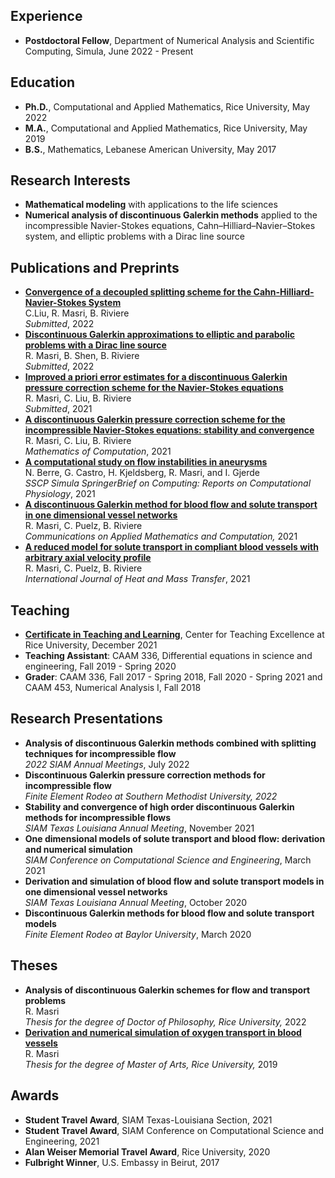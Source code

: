## Experience 
- **Postdoctoral Fellow**, Department of Numerical Analysis and Scientific Computing, Simula, June 2022 - Present

## Education 
- **Ph.D.**, Computational and Applied Mathematics, Rice University, May 2022 
- **M.A.**,  Computational and Applied Mathematics, Rice University, May 2019 
- **B.S.**,  Mathematics, Lebanese American University, May 2017 

## Research Interests 
-  **Mathematical modeling** with applications to the life sciences   
-  **Numerical analysis of discontinuous Galerkin methods** applied to the incompressible Navier-Stokes equations, Cahn–Hilliard–Navier–Stokes system, and elliptic problems with a Dirac line source  

## Publications and Preprints  
- [**Convergence of a decoupled splitting scheme for the Cahn-Hilliard-Navier-Stokes System**](https://arxiv.org/pdf/2210.05625.pdf)<br /> 
 C.Liu, R. Masri, B. Riviere  
*Submitted*, 2022 
- [**Discontinuous Galerkin approximations to elliptic and parabolic problems with a Dirac line source**](https://arxiv.org/abs/2207.08421)<br />
R. Masri, B. Shen, B. Riviere        
*Submitted*, 2022 
- [**Improved a priori error estimates for a discontinuous Galerkin pressure correction scheme for the Navier-Stokes equations**](http://arxiv.org/abs/2112.03903)  
 R. Masri, C. Liu, B. Riviere        
*Submitted*, 2021  
-  [**A discontinuous Galerkin pressure correction scheme for the incompressible Navier-Stokes equations: stability and convergence**](https://www.ams.org/journals/mcom/0000-000-00/S0025-5718-2022-03731-5/)   
R. Masri, C. Liu, B. Riviere        
*Mathematics of Computation*, 2021  
-  [**A computational study on flow instabilities in aneurysms**](https://link.springer.com/book/9783031051654)       
N. Berre, G. Castro, H. Kjeldsberg, R. Masri, and I. Gjerde    
*SSCP Simula SpringerBrief on Computing: Reports on Computational Physiology*, 2021
- [**A discontinuous Galerkin method for blood flow and solute transport in one dimensional vessel networks**](https://link.springer.com/article/10.1007/s42967-021-00126-5)  
R. Masri, C. Puelz, B. Riviere  
*Communications on Applied Mathematics and Computation,* 2021
- [**A reduced model for solute transport in compliant blood vessels with arbitrary axial velocity profile**](https://www.sciencedirect.com/science/article/pii/S0017931021004828)  
R. Masri, C. Puelz, B. Riviere  
*International Journal of Heat and Mass Transfer*, 2021 

## Teaching
- [**Certificate in Teaching and Learning**](https://cte.rice.edu/grads), Center for Teaching Excellence at Rice University, December 2021 
- **Teaching Assistant**:  CAAM 336, Differential equations in science and engineering,
Fall 2019 - Spring 2020
- **Grader**:  CAAM 336, Fall 2017 - Spring 2018, Fall 2020 - Spring 2021 and CAAM 453, Numerical Analysis I, Fall 2018

## Research Presentations 
- **Analysis of discontinuous Galerkin methods combined with splitting techniques for incompressible flow**<br />
 *2022 SIAM Annual Meetings*, July 2022
- **Discontinuous Galerkin pressure correction methods for incompressible flow**<br /> 
*Finite Element Rodeo at Southern Methodist University, 2022* 
- **Stability and convergence of high order discontinuous Galerkin methods for incompressible flows**  
 *SIAM Texas Louisiana Annual Meeting*, November 2021
- **One dimensional models of solute transport and blood flow: derivation and numerical simulation** <br /> 
  *SIAM Conference on Computational Science and Engineering*, March 2021
- **Derivation and simulation of blood flow and solute transport models in one dimensional vessel networks** <br />
   *SIAM Texas Louisiana Annual Meeting*, October 2020
 - **Discontinuous Galerkin methods for blood flow and solute transport models** 
 <br /> *Finite Element Rodeo at Baylor University*, March 2020

## Theses 
- **Analysis of discontinuous Galerkin schemes for flow and transport problems** <br />
R. Masri  <br />
*Thesis for the degree of Doctor of Philosophy, Rice University,* 2022 
- [**Derivation and numerical simulation of oxygen transport in blood vessels**](https://scholarship.rice.edu/handle/1911/107400)    
R. Masri  
*Thesis for the degree of Master of Arts, Rice University,* 2019 <!--[link to thesis](https://scholarship.rice.edu/handle/1911/107400).-->

## Awards 
-  **Student Travel Award**, SIAM Texas-Louisiana Section, 2021 
-  **Student Travel Award**, SIAM Conference on Computational Science and Engineering, 2021
-  **Alan Weiser Memorial Travel Award**, Rice University, 2020
-  **Fulbright Winner**, U.S. Embassy in Beirut, 2017
